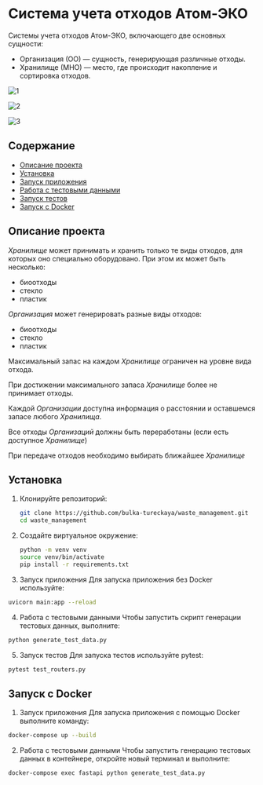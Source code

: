 # Система учета отходов Атом-ЭКО

Системы учета отходов Атом-ЭКО, включающего две основных сущности:

- Организация (ОО) — сущность, генерирующая различные отходы.
- Хранилище (МНО) — место, где происходит накопление и сортировка отходов.

![1](https://github.com/user-attachments/assets/af23820c-eaa3-4b44-92d5-ca0e375a0d33)

![2](https://github.com/user-attachments/assets/c816247c-4819-4869-a529-114555ecacb9)

![3](https://github.com/user-attachments/assets/3f22d07c-903b-4da2-a057-14d57bfc0e88)


## Содержание

- [Описание проекта](#описание-проекта)
- [Установка](#установка)
- [Запуск приложения](#запуск-приложения)
- [Работа с тестовыми данными](#работа-с-тестовыми-данными)
- [Запуск тестов](#запуск-тестов)
- [Запуск с Docker](#запуск-с-docker)

## Описание проекта

*Хранилище* может принимать и хранить только те виды отходов, для которых оно специально оборудовано. При этом их может быть несколько:
- биоотходы
- стекло
- пластик

*Организация* может генерировать разные виды отходов:
- биоотходы
- стекло
- пластик

Максимальный запас на каждом *Хранилище* ограничен на уровне вида отхода.

При достижении максимального запаса *Хранилище* более не принимает отходы.

Каждой *Организации* доступна информация о расстоянии и оставшемся запасе любого *Хранилища*.

Все отходы *Организаций* должны быть переработаны (если есть доступное *Хранилище*)

При передаче отходов необходимо выбирать ближайшее *Хранилище*


## Установка

1. Клонируйте репозиторий:

   ```bash
   git clone https://github.com/bulka-tureckaya/waste_management.git
   cd waste_management
   ```
2. Создайте виртуальное окружение:

   ```bash
   python -m venv venv
   source venv/bin/activate
   pip install -r requirements.txt
   ```
3. Запуск приложения
  Для запуска приложения без Docker используйте:
  ```bash
  uvicorn main:app --reload
  ```
4. Работа с тестовыми данными
  Чтобы запустить скрипт генерации тестовых данных, выполните:
  ```bash
  python generate_test_data.py
  ```
5. Запуск тестов
  Для запуска тестов используйте pytest:
  ```bash
  pytest test_routers.py
  ```
## Запуск с Docker
1. Запуск приложения
  Для запуска приложения с помощью Docker выполните команду:
  ```bash
  docker-compose up --build
  ```
2. Работа с тестовыми данными
  Чтобы запустить генерацию тестовых данных в контейнере, откройте новый терминал и выполните:
  ```bash
  docker-compose exec fastapi python generate_test_data.py
  ```
